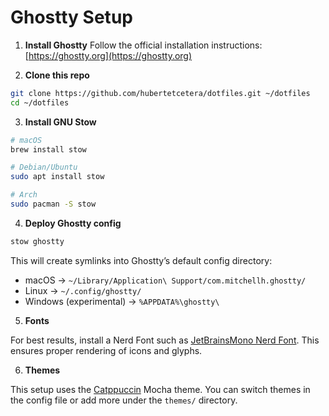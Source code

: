 # Ghostty Setup

1. **Install Ghostty**
   Follow the official installation instructions: [https://ghostty.org](https://ghostty.org)

2. **Clone this repo**

```bash
git clone https://github.com/hubertetcetera/dotfiles.git ~/dotfiles
cd ~/dotfiles
```

3. **Install GNU Stow**

```bash
# macOS
brew install stow

# Debian/Ubuntu
sudo apt install stow

# Arch
sudo pacman -S stow
```

4. **Deploy Ghostty config**

```bash
stow ghostty
```

This will create symlinks into Ghostty’s default config directory:

- macOS → `~/Library/Application\ Support/com.mitchellh.ghostty/`
- Linux → `~/.config/ghostty/`
- Windows (experimental) → `%APPDATA%\ghostty\`

5. **Fonts**

For best results, install a Nerd Font such as [JetBrainsMono Nerd Font](https://github.com/ryanoasis/nerd-fonts/releases).
This ensures proper rendering of icons and glyphs.

6. **Themes**

This setup uses the [Catppuccin](https://catppuccin.com/) Mocha theme.
You can switch themes in the config file or add more under the `themes/` directory.
